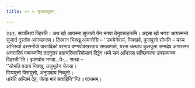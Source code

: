 ```yaml
---
title: ०५ ५ सुजातसुत्तम्

---
```


२३९. सावत्थियं विहरति। अथ खो आयस्मा सुजातो येन भगवा तेनुपसङ्कमि। अद्दसा खो भगवा आयस्मन्तं सुजातं दूरतोव आगच्छन्तम्। दिस्वान भिक्खू आमन्तेसि – ‘‘उभयेनेवायं, भिक्खवे, कुलपुत्तो सोभति – यञ्च अभिरूपो दस्सनीयो पासादिको परमाय वण्णपोक्खरताय समन्नागतो, यस्स चत्थाय कुलपुत्ता सम्मदेव अगारस्मा अनगारियं पब्बज्जन्ति तदनुत्तरं ब्रह्मचरियपरियोसानं दिट्ठेव धम्मे सयं अभिञ्ञा सच्छिकत्वा उपसम्पज्ज विहरती’’ति। इदमवोच भगवा…पे॰… सत्था –  
‘‘सोभति वतायं भिक्खु, उजुभूतेन चेतसा।  
विप्पयुत्तो विसंयुत्तो, अनुपादाय निब्बुतो।  
धारेति अन्तिमं देहं, जेत्वा मारं सवाहिनि’’न्ति॥ पञ्चमम्।  

